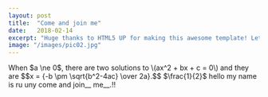 ```yaml
---
layout: post
title:  "Come and join me"
date:   2018-02-14
excerpt: "Huge thanks to HTML5 UP for making this awesome template! Let's see what it can do"
image: "/images/pic02.jpg"
---
```


<!DOCTYPE html>
<html>
<head>
<title>MathJax TeX Test Page</title>
<script type="text/x-mathjax-config">
  MathJax.Hub.Config({tex2jax: {inlineMath: [['$','$'], ['\\(','\\)']]}});
</script>
<script type="text/javascript" async
  src="https://example.com/MathJax.js?config=TeX-AMS_CHTML">
</script>
</head>
<body>
When $a \ne 0$, there are two solutions to \(ax^2 + bx + c = 0\) and they are
$$x = {-b \pm \sqrt{b^2-4ac} \over 2a}.$$
$\frac{1}{2}$
hello
my
name
is
ru
uny
come
and 
join__
me__.!!
</body>
</html>
<script src="https://cdnjs.cloudflare.com/ajax/libs/mathjax/2.7.0/MathJax.js?config=TeX-AMS-MML_HTMLorMML" type="text/javascript"></script>